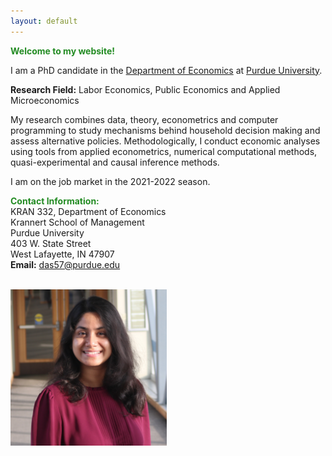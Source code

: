 ```yaml
---
layout: default
---
```


<span style="color:ForestGreen"> **Welcome to my website!**</span>

<!--  My name is Debasmita Das. -->
I am a PhD candidate in the [Department of Economics](https://krannert.purdue.edu/academics/economics/) at [Purdue University](https://www.purdue.edu/).

**Research Field:** Labor Economics, Public Economics and Applied Microeconomics
<!-- My main areas of research are in Labor Economics, Public Economics and Applied Microeconomics. -->

My research combines data, theory, econometrics and computer programming to study mechanisms behind household decision making and assess alternative policies. Methodologically, I conduct economic analyses using tools from applied econometrics, numerical computational methods, quasi-experimental and causal inference methods. 

I am on the job market in the 2021-2022 season. 

<!-- I will be interviewing remotely at any interested party's convenience. -->

<!-- Please feel free to reach out if you think I would be a good fit for your academic department or industry research group. -->

<span style="color:ForestGreen; "> **Contact Information:**</span> <br>
KRAN 332, Department of Economics <br>
Krannert School of Management <br>
Purdue University <br>
403 W. State Street <br>
West Lafayette, IN 47907 <br>
**Email:** [das57@purdue.edu](das57@purdue.edu)
<!-- * **Office Location:** KRAN 332 -->

<br> 

<img src="headshot.jpg" style="width:250px;height:250px;">
<!-- <img class="profile-picture" src="me.png"> -->
<br>







<br><br><br>
